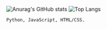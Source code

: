 <!---
AzloTaken/AzloTaken is a ✨ special ✨ repository because its `README.md` (this file) appears on your GitHub profile.
You can click the Preview link to take a look at your changes.
--->
![Anurag's GitHub stats](https://github-readme-stats.vercel.app/api?username=azlotaken&show_icons=true&theme=dark)
![Top Langs](https://github-readme-stats.vercel.app/api/top-langs/?username=azlotaken&show_icons=true&hide_border=true&count_private=true&include_all_commits=true&theme=dark)

<code>Python, JavaScript, HTML/CSS.</code>
